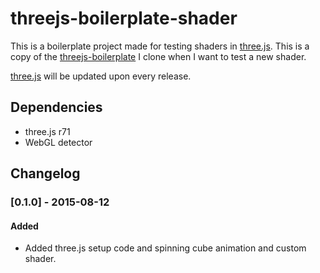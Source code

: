 # threejs-boilerplate-shader

This is a boilerplate project made for testing shaders in
[three.js](https://github.com/mrdoob/three.js). This is a copy of the
[threejs-boilerplate](https://github.com/olejrosendahl/threejs-boilerplate) I clone when I want to test a new shader.

[three.js](https://github.com/mrdoob/three.js) will be updated upon
every release.

## Dependencies

- three.js r71
- WebGL detector

## Changelog

### [0.1.0] - 2015-08-12
#### Added
- Added three.js setup code and spinning cube animation and custom
  shader.
